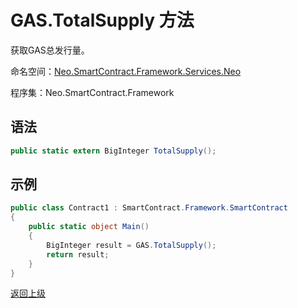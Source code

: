 # GAS.TotalSupply 方法

获取GAS总发行量。

命名空间：[Neo.SmartContract.Framework.Services.Neo](../../neo.md)

程序集：Neo.SmartContract.Framework

## 语法

```c#
public static extern BigInteger TotalSupply();
```

## 示例

```c#
public class Contract1 : SmartContract.Framework.SmartContract
{
    public static object Main()
    {
        BigInteger result = GAS.TotalSupply();
        return result;
    }
}
```

[返回上级](../Gas.md)